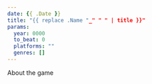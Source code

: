 ```yaml
---
date: {{ .Date }}
title: "{{ replace .Name "_" " " | title }}"
params:
  year: 0000
  to_beat: 0
  platforms: ""
  genres: []
---
```


About the game
